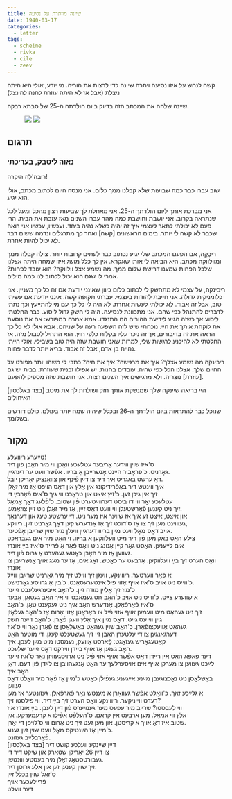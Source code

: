 ```yaml
---
title: שיינה מוותרת על נסיעה
date: 1940-03-17
categories:
  - letter
tags:
  - scheine
  - rivka
  - cile
  - zeev
---
```


קשה לנחש על איזו נסיעה ויתרה שיינה כדי לרצות את הוריה.
מי יודע, אולי היא היתה ניצלת (אבל אז לא היתה עוזרת לחנה להינצל)

שיינה שלחה את המכתב הזה בדיוק ביום הולדתה ה-25 של סבתא רבקה.

<figure class="half">
    <a  href="/pupko-papers/assets/images/1940-03-17-scheine-1.jpg">
    <img src="/pupko-papers/assets/images/1940-03-17-scheine-1.jpg"></a>
    <a  href="/pupko-papers/assets/images/1940-03-17-scheine-2.jpg">
    <img src="/pupko-papers/assets/images/1940-03-17-scheine-2.jpg"></a>
</figure>

## תרגום
### נאוה ליטבק, בעריכתי

ריבה'לה היקרה!

שוב עברו כבר כמה שבועות שלא קבלנו ממך כלום.
אני מנסה היום לכתוב מכתב, אולי הוא יגיע.

אני מברכת אותך ליום הולדתך ה-25. אני מאחלת לך שביעות רצון מהכל ומעל לכל שנתראה
בקרוב.
אני יושבת וחושבת כמה מהר עברו השנים מאז עזבת את הבית.
הרי פעם לא יכולתי לתאר לעצמי איך זה יהיה כשלא נהיה ביחד. ועכשיו, עכשיו אני רואה
שכבר לא קשה לי יותר. בימים הראשונים [קשה] ואחר כך מתרגלים ונדמה ששום דבר לא יכול
להיות אחרת.

ריבְקֶה, אם הפעם המכתב שלי יגיע נכתוב כבר לעתים קרובות יותר.
צילה קבלה ממך ומוולווקה מכתב. היא הביאה לי אותו שאקרא. אין לך כלל מושג איזו שמחה היתה
אצלנו שלכל הפחות שמענו דרישת שלום ממך.
מה נשמע אצל וולווקה? הוא עובד לפחות? אמרי לו שגם הוא יכול לכתוב לנו כמה מילים.

ריבינקה, על עצמי לא מתחשק לי לכתוב כלום כיוון שאינני יודעת אם זה כל כך מעניין. אני כלומניקית
גדולה. אני חייבת להודות בעצמי. עברתי תקופה קשה. אינני יודעת אם עשיתי טוב, אבל זה אבוד.
לא יכולתי לעשות אחרת. לא היה לי כל כך עם מי להתייעץ וכך נתתי לדברים להתנהל כפי שהם.
אני מתכוונת לנסיעה. היה לי חשק גדול ליסוע. כבר החלטתי ליסוע אך כשזה הגיע לידיעת ההורים
הם התנגדו. אמא אמרה במפורש: אם את נוסעת את לוקחת איתך את חיי. נוכחתי שיש לזה השפעה
רעה על שניהם. אבא אולי לא כל כך הראה את זה בדיבורים, אך זה ניכר עליו בקלות כלפי חוץ.
הוא התחיל לסבול מזה. אז החלטתי לא להיכנע לרגשות שלי, למרות שאני חושבת שזה היה
טוב בשבילי. אולי הייתי נהיית בן אדם, אבל זה אבוד. בריא יותר לדבר פחות.

ריבינקה מה נשמע אצלך? איך את מרגישה? איך את חיה? כתבי לי משהו יותר מפורט על
החיים שלך.
אצלנו הכל כפי שהיה. עובדים בחנות. יש אפילו זבנית שעוזרת. בבית יש גם [עוזרת] נוצריה. ולא
מרגישים איך השנים רצות.
אני חושבת שזה מספיק להפעם.

[בצד באלכסון]
היי בריאה
שיינקה שלך
שמנשקת אותך
חזק ושולחת לך
את מיטב האיחולים

שנוכל כבר להתראות
ביום הולדתך ה-26
ובכלל שיהיה
שמח יותר בעולם.
כולם דורשים בשלומך.


## מקור

טײַערע ריוועלע!  
ס'איז שוין ווידער אַריבער עטלעכע וואׇכן ווי מיר האׇבן פֿון דיר  
גאׇרניט. כ'פּראׇביר הײַנט אׇנשרײַבן אַ בריוו. אפֿשר וועט ער דערגיין.  
דאׇ ערשט באַגריס איך דיר צו דײַן פֿינף און צוואׇנציק יאׇריקן יובל.  
איך ווינטש דיר באַפֿרידיקונג אין אַלץ און דאׇס הויפּט אַז מיר זאׇלן  
זיך אין גיכן זען. כ'זיץ איצט און טראַכט ווי גיך ס'איס פֿאַרבײַ די  
עטלעכע יאׇר ווי דו ביסט דערווײַטערט פֿון שטוב. כ'פֿלעג דאׇך אַמאׇל  
זיך ניט קענען פֿאׇרשטעלן ווי וועט דאׇס זײַן, אַז מיר זאׇלן ניט זײַן צוזאַמען.  
און איצט, איצט זע איך אַז שווער איז מער ניט. די ערשטע טעג און דערנאׇך  
געוווינט מען זיך צו אַז ס'דוכט זיך אַז אַנדערש קען דאׇך גאׇרניט זײַן. ריווקע,  
אויב דאׇס מאׇל וועט מײַן בריוו דערגיין וועלן מיר שוין שרײַבן אׇפֿטער.  
צילע האׇט באַקומען פֿון דיר מיט וועלווקען אַ בריוו. זי האׇט מיר אים געבראַכט  
אים לייענען. האׇסט גאׇר קיין אַנונג ניט וואׇס פֿאַר אַ פֿרייד ס'איז בײַ אונדז  
געווען אַז מיר האׇבן כאׇטש געהערט אַ גרוס פֿון דיר.  
וואׇס הערט זיך בײַ וועלווקען. אַרבעט ער כאׇטש. זאׇג אים, אַז ער מעג אויך אׇנשרײַבן צו אונדז  
אַ פּאׇר ווערטער. ריווינקע, וועגן זיך ווילט זיך מיר גאׇרניט שרײַבן ווײַל  
כ'ווייס ניט אויב ס'איז אויף אַזוי פֿיל אינטערעסאַנט. כ'בין אַ גרויסע גאׇרנישט.  
כ'מוז זיך אַליין מודה זײַן. כ'האׇב איבערגעלעבט זייער  
אַ שווערע צײַט. כ'ווייס ניט אויב כ'האׇב גוט געמאַכט ווי איך האׇב געטאׇן, אׇבער  
ס'איז פֿאַרפֿאַלן. אַנדערש האׇב איך ניט געקענט טאׇן. כ'האׇב  
זיך ניט געהאַט מיט וועמען אויף אזוי פֿיל צו באַראׇטן אַזוי אַרום אַז כ'האׇב געלאׇזן  
גיין ווי עס גייט. דאׇס מיין איך אַלץ וועגן פֿאׇרן. כ'האׇב זייער חשק  
געהאַט אַוועקצופֿאׇרן. כ'האׇב שוין געהאַט באַשלאׇסן צו פֿאׇרן נאׇר ווי ס'איז  
דערגאַנגען צו די עלטערן האׇבן זיי זיך געשטעלט קעגן. די מוטער האׇט  
קאַטעגאׇריש געזאׇגט: פׇֿארסט אַוועק, נעמסטו מיט מײַן לעבן. איך  
האׇב געזען אַז אויף ביידן ווירקט דאׇס זייער שלעכט.  
דער פּאַפּאַ האׇט אין ריידן דאׇס אפֿשר אויף אַזוי פֿיל ניט אַרויסגעוויזן נאׇר ס'איז זייער  
לײַכט געווען צו מערקן אויף אים אויסערלעך ער האׇט אׇנגעהויבן צו לײַדן פֿון דעם. דאַן האׇב איך   
באַשלאׇסן ניט נאׇכצוגעבן מײַנע אייגענע געפֿילן כאׇטש כ'מיין אַז פֿאַר מיר וואׇלט דאׇס געווען  
אַ גלײַכע זאַך. כ'וואׇלט אפֿשר געוואׇרן אַ מענטש נאׇר פֿאַרפֿאַלן. געזונטער אַז מען  
רעדט ווייניקער. ריווינקע וואׇס הערט זיך בײַ דיר. ווי פֿילסטו זיך?  
ווי לעבסטו? שרײַב מיר עפּעס מער גענויערס פֿון דײַן לעבן. בײַ אונדז איז   
אַלץ ווי אַמאׇל. מען אַרבעט אין קראׇם. ס'העלפֿט אפֿילו אַ קרעמערקע. אין  
שטוב איז דאׇ אויך א קריסטן. און מען זעט זיך ניט אַרום ווי ס'לויפן די יאׇרן.  
כ'מיין אַז הײַנטיקס מאׇל וועט שוין זײַן גענוג.  
                                                              פֿאַרבלײַב געזונט.  
[בצד באלכסון]                                           דײַן שיינקע וועלכע קושט דיר  
צו דײַן 26 יאׇריקן                                        שטאַרק און שיקט דיר די   
געבורטסטאׇג זאׇלן מיר                                 בעסטע וווּנטשן.  
זיך שוין קענען זען און                                 אלע גרוסן דיר.    
ס'זאׇל שוין בכלל זײַן   
פֿריילעכער אויף   
דער וועלט  

